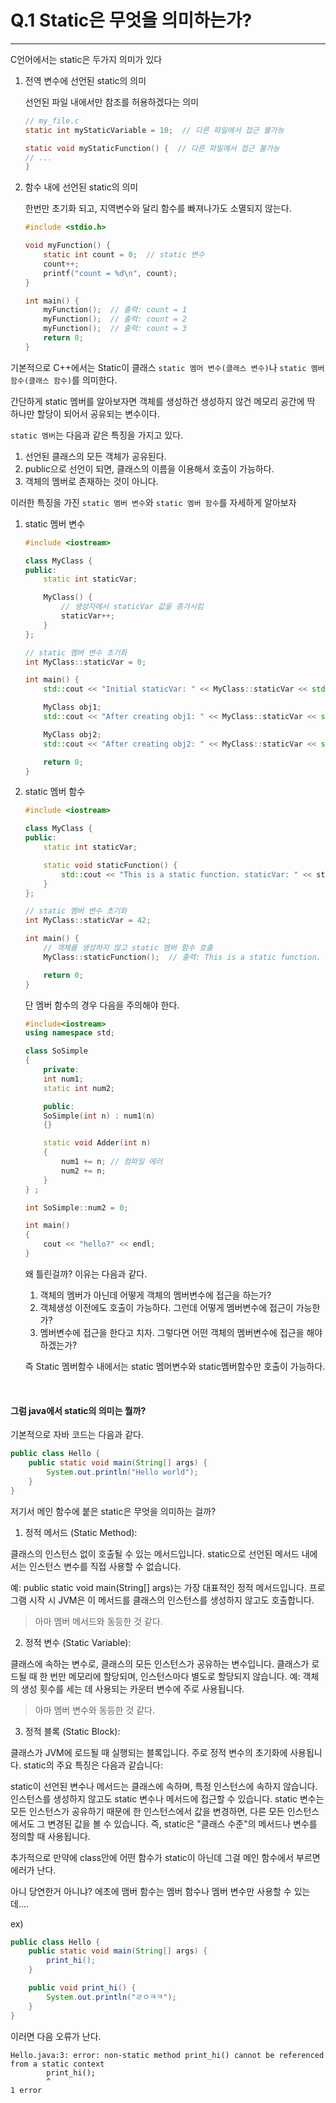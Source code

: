 # Q.1 Static은 무엇을 의미하는가?
---
C언어에서는 static은 두가지 의미가 있다

1. 전역 변수에 선언된 static의 의미 

    선언된 파일 내에서만 참조를 허용하겠다는 의미
    ``` c
    // my_file.c
    static int myStaticVariable = 10;  // 다른 파일에서 접근 불가능

    static void myStaticFunction() {  // 다른 파일에서 접근 불가능
    // ...
    }
    ```
2. 함수 내에 선언된 static의 의미

    한번만 초기화 되고, 지역변수와 달리 함수를 빠져나가도 소멸되지 않는다.
    ``` c
    #include <stdio.h>

    void myFunction() {
        static int count = 0;  // static 변수
        count++;
        printf("count = %d\n", count);
    }

    int main() {
        myFunction();  // 출력: count = 1
        myFunction();  // 출력: count = 2
        myFunction();  // 출력: count = 3
        return 0;
    }
    ```


기본적으로 C++에서는 Static이 클래스 `static 멤머 변수(클래스 변수)`나 `static 멤버 함수(클래스 함수)`를 의미한다.

간단하게 static 멤버를 알아보자면 객체를 생성하건 생성하지 않건 메모리 공간에 딱 하나만 할당이 되어서 공유되는 변수이다.

`static 멤버`는 다음과 같은 특징을 가지고 있다.

1. 선언된 클래스의 모든 객체가 공유된다.
2. public으로 선언이 되면, 클래스의 이름을 이용해서 호출이 가능하다.
3. 객체의 멤버로 존재하는 것이 아니다. 

이러한 특징을 가진 `static 멤버 변수`와 `static 멤버 함수`를 자세하게 알아보자

1. static 멤버 변수
    ``` cpp
    #include <iostream>

    class MyClass {
    public:
        static int staticVar;
    
        MyClass() {
            // 생성자에서 staticVar 값을 증가시킴
            staticVar++;
        }
    };

    // static 멤버 변수 초기화
    int MyClass::staticVar = 0;

    int main() {
        std::cout << "Initial staticVar: " << MyClass::staticVar << std::endl;  // 출력: Initial staticVar: 0
    
        MyClass obj1;
        std::cout << "After creating obj1: " << MyClass::staticVar << std::endl;  // 출력: After creating obj1: 1
    
        MyClass obj2;
        std::cout << "After creating obj2: " << MyClass::staticVar << std::endl;  // 출력: After creating obj2: 2
    
        return 0;
    }
 
    ```

2. static 멤버 함수
    ``` cpp
    #include <iostream>

    class MyClass {
    public:
        static int staticVar;
    
        static void staticFunction() {
            std::cout << "This is a static function. staticVar: " << staticVar << std::endl;
        }
    };

    // static 멤버 변수 초기화
    int MyClass::staticVar = 42;

    int main() {
        // 객체를 생성하지 않고 static 멤버 함수 호출
        MyClass::staticFunction();  // 출력: This is a static function. staticVar: 42
    
        return 0;
    }

    ```

    단 멤버 함수의 경우 다음을 주의해야 한다.
    ``` cpp
    #include<iostream>
    using namespace std;

    class SoSimple
    {
        private:
        int num1;
        static int num2;

        public:
        SoSimple(int n) : num1(n)
        {}

        static void Adder(int n)
        {
            num1 += n; // 컴파일 에러
            num2 += n;
        }
    } ;

    int SoSimple::num2 = 0;

    int main()
    {
        cout << "hello?" << endl;
    }
    ```

    왜 틀린걸까? 이유는 다음과 같다. 
    1. 객체의 멤버가 아닌데 어떻게 객체의 멤버변수에 접근을 하는가?
    2. 객체생성 이전에도 호출이 가능하다. 그런데 어떻게 멤버변수에 접근이 가능한가?
    3. 멤버변수에 접근을 한다고 치자. 그렇다면 어떤 객체의 멤버변수에 접근을 해야하겠는가?

    즉 Static 멤버함수 내에서는 static 멤머변수와 static멤버함수만 호출이 가능하다.

<br>

#### 그럼 java에서 static의 의미는 뭘까?
기본적으로 자바 코드는 다음과 같다.
``` java
public class Hello {
    public static void main(String[] args) { 
        System.out.println("Hello world");
    }
}
```

저기서 메인 함수에 붙은 static은 무엇을 의미하는 걸까?

1. 정적 메서드 (Static Method):

클래스의 인스턴스 없이 호출될 수 있는 메서드입니다.
static으로 선언된 메서드 내에서는 인스턴스 변수를 직접 사용할 수 없습니다.

예: public static void main(String[] args)는 가장 대표적인 정적 메서드입니다. 프로그램 시작 시 JVM은 이 메서드를 클래스의 인스턴스를 생성하지 않고도 호출합니다.

> 아마 멤버 메서드와 동등한 것 같다. 

2. 정적 변수 (Static Variable):
 
클래스에 속하는 변수로, 클래스의 모든 인스턴스가 공유하는 변수입니다.
클래스가 로드될 때 한 번만 메모리에 할당되며, 인스턴스마다 별도로 할당되지 않습니다.
예: 객체의 생성 횟수를 세는 데 사용되는 카운터 변수에 주로 사용됩니다.

> 아마 멤버 변수와 동등한 것 같다. 

3. 정적 블록 (Static Block):

클래스가 JVM에 로드될 때 실행되는 블록입니다.
주로 정적 변수의 초기화에 사용됩니다.
static의 주요 특징은 다음과 같습니다:

static이 선언된 변수나 메서드는 클래스에 속하며, 특정 인스턴스에 속하지 않습니다.
인스턴스를 생성하지 않고도 static 변수나 메서드에 접근할 수 있습니다.
static 변수는 모든 인스턴스가 공유하기 때문에 한 인스턴스에서 값을 변경하면, 다른 모든 인스턴스에서도 그 변경된 값을 볼 수 있습니다.
즉, static은 "클래스 수준"의 메서드나 변수를 정의할 때 사용됩니다.


추가적으로 만약에 class안에 어떤 함수가 static이 아닌데 그걸 메인 함수에서 부르면 에러가 난다.

아니 당연한거 아니냐? 에초에 맴버 함수는 멤버 함수나 멤버 변수만 사용할 수 있는데....

ex)
``` java
public class Hello {
    public static void main(String[] args) {
        print_hi();
    }

    public void print_hi() {
        System.out.println("ㄹㅇㅋㅋ");
    }
}
```

이러면 다음 오류가 난다.

```
Hello.java:3: error: non-static method print_hi() cannot be referenced from a static context
        print_hi();
        ^
1 error
```